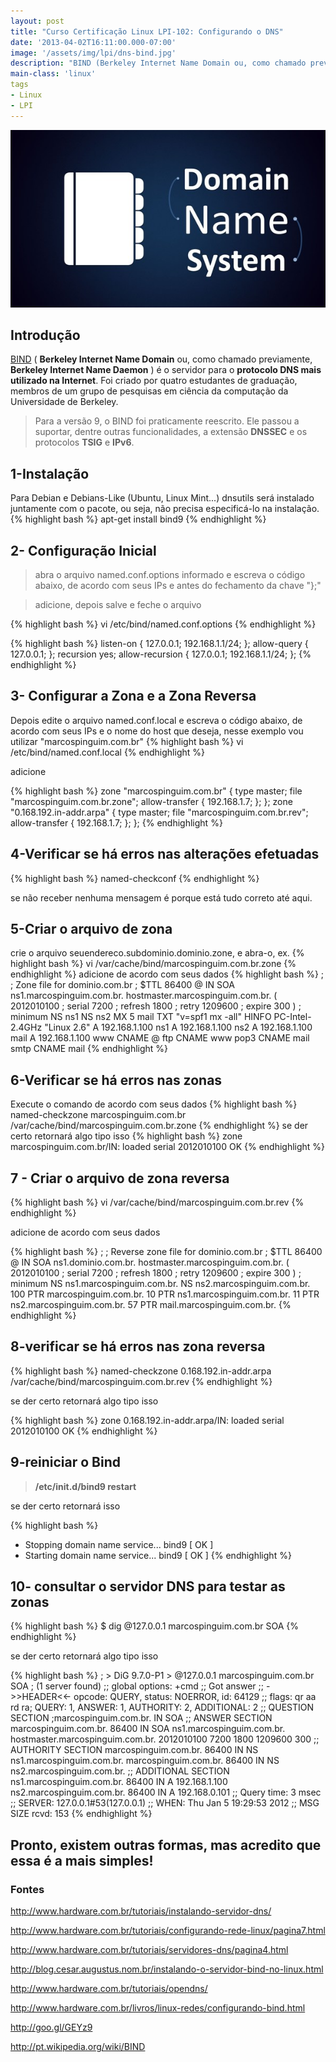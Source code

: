 ```yaml
---
layout: post
title: "Curso Certificação Linux LPI-102: Configurando o DNS"
date: '2013-04-02T16:11:00.000-07:00'
image: '/assets/img/lpi/dns-bind.jpg'
description: "BIND (Berkeley Internet Name Domain ou, como chamado previamente, Berkeley Internet Name Daemon) é o servidor para o protocolo DNS mais utilizado na Internet."
main-class: 'linux'
tags
- Linux
- LPI
---
```


![Configurando o DNS](/assets/img/lpi/dns-bind.jpg "Configurando o DNS")

## Introdução

[BIND](http://pt.wikipedia.org/wiki/BIND) ( __Berkeley Internet Name Domain__ ou, como chamado previamente, __Berkeley Internet Name Daemon__ ) é o servidor para o __protocolo DNS mais utilizado na Internet__. Foi criado por quatro estudantes de graduação, membros de um grupo de pesquisas em ciência da computação da Universidade de Berkeley.

> Para a versão 9, o BIND foi praticamente reescrito. Ele passou a suportar, dentre outras funcionalidades, a extensão __DNSSEC__ e os protocolos __TSIG__ e __IPv6__.

## 1-Instalação

Para Debian e Debians-Like (Ubuntu, Linux Mint...) dnsutils será instalado juntamente com o pacote, ou seja, não precisa especificá-lo na instalação.
{% highlight bash %}
apt-get install bind9
{% endhighlight %}

## 2- Configuração Inicial

> abra o arquivo named.conf.options informado e escreva o código abaixo, de acordo com seus IPs e antes do fechamento da chave "};"

> adicione, depois salve e feche o arquivo

{% highlight bash %}
vi /etc/bind/named.conf.options
{% endhighlight %}

{% highlight bash %}
listen-on { 127.0.0.1; 192.168.1.1/24; };
allow-query { 127.0.0.1; };
recursion yes;
allow-recursion { 127.0.0.1; 192.168.1.1/24; };
{% endhighlight %}


## 3- Configurar a Zona e a Zona Reversa

Depois edite o arquivo named.conf.local e escreva o código abaixo, de acordo com seus IPs e o nome do host que deseja, nesse exemplo vou utilizar "marcospinguim.com.br"
{% highlight bash %}
vi /etc/bind/named.conf.local
{% endhighlight %}

adicione

{% highlight bash %}
zone "marcospinguim.com.br" {
type master;
file "marcospinguim.com.br.zone";
allow-transfer { 192.168.1.7; };
};
zone "0.168.192.in-addr.arpa" {
type master;
file "marcospinguim.com.br.rev";
allow-transfer { 192.168.1.7; };
};
{% endhighlight %}

## 4-Verificar se há erros nas alterações efetuadas
{% highlight bash %}
named-checkconf
{% endhighlight %}

se não receber nenhuma mensagem é porque está tudo correto até aqui.

## 5-Criar o arquivo de zona
crie o arquivo seuendereco.subdominio.dominio.zone, e abra-o, ex.
{% highlight bash %}
vi /var/cache/bind/marcospinguim.com.br.zone
{% endhighlight %}
adicione de acordo com seus dados
{% highlight bash %}
;
; Zone file for dominio.com.br
;
$TTL 86400
@ IN SOA ns1.marcospinguim.com.br. hostmaster.marcospinguim.com.br. (
2012010100 ; serial
7200  ; refresh
1800  ; retry
1209600  ; expire
300 )  ; minimum
NS ns1
NS ns2
MX 5 mail
TXT "v=spf1 mx -all"
HINFO PC-Intel-2.4GHz "Linux 2.6"
A 192.168.1.100
ns1  A 192.168.1.100
ns2  A 192.168.1.100
mail  A 192.168.1.100
www  CNAME @
ftp  CNAME www
pop3  CNAME mail
smtp  CNAME mail
{% endhighlight %}

## 6-Verificar se há erros nas zonas
Execute o comando de acordo com seus dados
{% highlight bash %}
named-checkzone marcospinguim.com.br /var/cache/bind/marcospinguim.com.br.zone
{% endhighlight %}
se der certo retornará algo tipo isso
{% highlight bash %}
zone marcospinguim.com.br/IN: loaded serial 2012010100
OK
{% endhighlight %}

## 7 - Criar o arquivo de zona reversa
{% highlight bash %}
vi /var/cache/bind/marcospinguim.com.br.rev
{% endhighlight %}

adicione de acordo com seus dados

{% highlight bash %}
;
; Reverse zone file for dominio.com.br
;
$TTL 86400
@ IN SOA ns1.dominio.com.br. hostmaster.marcospinguim.com.br. (
2012010100 ; serial
7200  ; refresh
1800  ; retry
1209600  ; expire
300 )  ; minimum
NS ns1.marcospinguim.com.br.
NS ns2.marcospinguim.com.br.
100  PTR marcospinguim.com.br.
10  PTR ns1.marcospinguim.com.br.
11  PTR ns2.marcospinguim.com.br.
57  PTR mail.marcospinguim.com.br.
{% endhighlight %}

## 8-verificar se há erros nas zona reversa
{% highlight bash %}
named-checkzone 0.168.192.in-addr.arpa /var/cache/bind/marcospinguim.com.br.rev
{% endhighlight %}

se der certo retornará algo tipo isso

{% highlight bash %}
zone 0.168.192.in-addr.arpa/IN: loaded serial 2012010100
OK
{% endhighlight %}

## 9-reiniciar o Bind

> __/etc/init.d/bind9 restart__

se der certo retornará isso

{% highlight bash %}
* Stopping domain name service... bind9                                 [ OK ] 
* Starting domain name service... bind9                                 [ OK ]
{% endhighlight %}

## 10- consultar o servidor DNS para testar as zonas
{% highlight bash %}
$ dig @127.0.0.1 marcospinguim.com.br SOA
{% endhighlight %}

se der certo retornará algo tipo isso

{% highlight bash %}
; > DiG 9.7.0-P1 > @127.0.0.1 marcospinguim.com.br SOA
; (1 server found)
;; global options: +cmd
;; Got answer
;; ->>HEADER<<- opcode: QUERY, status: NOERROR, id: 64129
;; flags: qr aa rd ra; QUERY: 1, ANSWER: 1, AUTHORITY: 2, ADDITIONAL: 2
;; QUESTION SECTION
;marcospinguim.com.br.  IN SOA
;; ANSWER SECTION
marcospinguim.com.br. 86400 IN SOA ns1.marcospinguim.com.br. hostmaster.marcospinguim.com.br. 2012010100 7200 1800 1209600 300
;; AUTHORITY SECTION
marcospinguim.com.br. 86400 IN NS ns1.marcospinguim.com.br.
marcospinguim.com.br. 86400 IN NS ns2.marcospinguim.com.br.
;; ADDITIONAL SECTION
ns1.marcospinguim.com.br. 86400 IN A 192.168.1.100
ns2.marcospinguim.com.br. 86400 IN A 192.168.0.101
;; Query time: 3 msec
;; SERVER: 127.0.0.1#53(127.0.0.1)
;; WHEN: Thu Jan  5 19:29:53 2012
;; MSG SIZE  rcvd: 153
{% endhighlight %}


## Pronto, existem outras formas, mas acredito que essa é a mais simples!

### Fontes

http://www.hardware.com.br/tutoriais/instalando-servidor-dns/

http://www.hardware.com.br/tutoriais/configurando-rede-linux/pagina7.html

http://www.hardware.com.br/tutoriais/servidores-dns/pagina4.html

http://blog.cesar.augustus.nom.br/instalando-o-servidor-bind-no-linux.html

http://www.hardware.com.br/tutoriais/opendns/

http://www.hardware.com.br/livros/linux-redes/configurando-bind.html

http://goo.gl/GEYz9

http://pt.wikipedia.org/wiki/BIND

